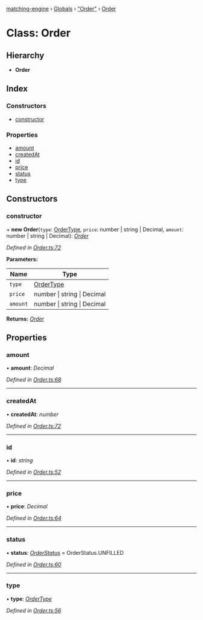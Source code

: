 [matching-engine](../README.md) › [Globals](../globals.md) › ["Order"](../modules/_order_.md) › [Order](_order_.order.md)

# Class: Order

## Hierarchy

* **Order**

## Index

### Constructors

* [constructor](_order_.order.md#constructor)

### Properties

* [amount](_order_.order.md#amount)
* [createdAt](_order_.order.md#createdat)
* [id](_order_.order.md#id)
* [price](_order_.order.md#price)
* [status](_order_.order.md#status)
* [type](_order_.order.md#type)

## Constructors

###  constructor

\+ **new Order**(`type`: [OrderType](../enums/_order_.ordertype.md), `price`: number | string | Decimal, `amount`: number | string | Decimal): *[Order](_order_.order.md)*

*Defined in [Order.ts:72](https://github.com/hanzoai/matching-engine/blob/0889bcc/src/Order.ts#L72)*

**Parameters:**

Name | Type |
------ | ------ |
`type` | [OrderType](../enums/_order_.ordertype.md) |
`price` | number &#124; string &#124; Decimal |
`amount` | number &#124; string &#124; Decimal |

**Returns:** *[Order](_order_.order.md)*

## Properties

###  amount

• **amount**: *Decimal*

*Defined in [Order.ts:68](https://github.com/hanzoai/matching-engine/blob/0889bcc/src/Order.ts#L68)*

___

###  createdAt

• **createdAt**: *number*

*Defined in [Order.ts:72](https://github.com/hanzoai/matching-engine/blob/0889bcc/src/Order.ts#L72)*

___

###  id

• **id**: *string*

*Defined in [Order.ts:52](https://github.com/hanzoai/matching-engine/blob/0889bcc/src/Order.ts#L52)*

___

###  price

• **price**: *Decimal*

*Defined in [Order.ts:64](https://github.com/hanzoai/matching-engine/blob/0889bcc/src/Order.ts#L64)*

___

###  status

• **status**: *[OrderStatus](../enums/_order_.orderstatus.md)* =  OrderStatus.UNFILLED

*Defined in [Order.ts:60](https://github.com/hanzoai/matching-engine/blob/0889bcc/src/Order.ts#L60)*

___

###  type

• **type**: *[OrderType](../enums/_order_.ordertype.md)*

*Defined in [Order.ts:56](https://github.com/hanzoai/matching-engine/blob/0889bcc/src/Order.ts#L56)*
